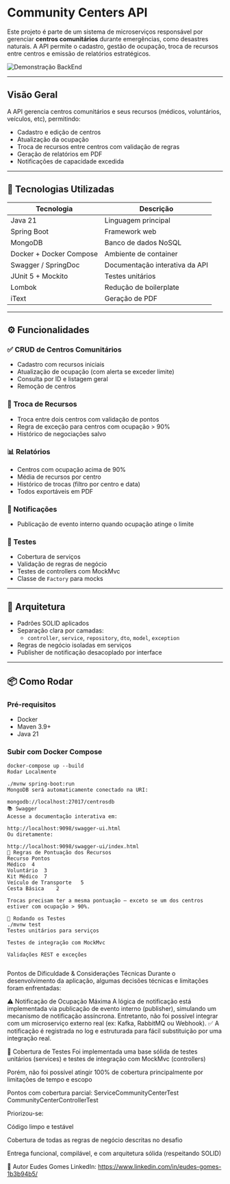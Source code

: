 # Community Centers API

Este projeto é parte de um sistema de microserviços responsável por gerenciar **centros comunitários** durante emergências, como desastres naturais. A API permite o cadastro, gestão de ocupação, troca de recursos entre centros e emissão de relatórios estratégicos.

![Demonstração BackEnd](Animação.gif)

---

##  Visão Geral

A API gerencia centros comunitários e seus recursos (médicos, voluntários, veículos, etc), permitindo:

- Cadastro e edição de centros
- Atualização da ocupação
- Troca de recursos entre centros com validação de regras
- Geração de relatórios em PDF
- Notificações de capacidade excedida

---

## 🚀 Tecnologias Utilizadas

| Tecnologia | Descrição |
|------------|-----------|
| Java 21 | Linguagem principal |
| Spring Boot | Framework web |
| MongoDB | Banco de dados NoSQL |
| Docker + Docker Compose | Ambiente de container |
| Swagger / SpringDoc | Documentação interativa da API |
| JUnit 5 + Mockito | Testes unitários |
| Lombok | Redução de boilerplate |
| iText | Geração de PDF |

---

## ⚙️ Funcionalidades

### ✅ CRUD de Centros Comunitários
- Cadastro com recursos iniciais
- Atualização de ocupação (com alerta se exceder limite)
- Consulta por ID e listagem geral
- Remoção de centros

### 🔁 Troca de Recursos
- Troca entre dois centros com validação de pontos
- Regra de exceção para centros com ocupação > 90%
- Histórico de negociações salvo

### 📊 Relatórios
- Centros com ocupação acima de 90%
- Média de recursos por centro
- Histórico de trocas (filtro por centro e data)
- Todos exportáveis em PDF

### 📢 Notificações
- Publicação de evento interno quando ocupação atinge o limite

### 🧪 Testes
- Cobertura de serviços
- Validação de regras de negócio
- Testes de controllers com MockMvc
- Classe de `Factory` para mocks

---

## 🧱 Arquitetura

- Padrões SOLID aplicados
- Separação clara por camadas:
  - `controller`, `service`, `repository`, `dto`, `model`, `exception`
- Regras de negócio isoladas em serviços
- Publisher de notificação desacoplado por interface

---

## 📦 Como Rodar

### Pré-requisitos

- Docker
- Maven 3.9+
- Java 21

### Subir com Docker Compose



```
docker-compose up --build
Rodar Localmente

./mvnw spring-boot:run
MongoDB será automaticamente conectado na URI:

mongodb://localhost:27017/centrosdb
📚 Swagger
Acesse a documentação interativa em:

http://localhost:9098/swagger-ui.html
Ou diretamente:

http://localhost:9098/swagger-ui/index.html
🔄 Regras de Pontuação dos Recursos
Recurso	Pontos
Médico	4
Voluntário	3
Kit Médico	7
Veículo de Transporte	5
Cesta Básica	2

Trocas precisam ter a mesma pontuação — exceto se um dos centros estiver com ocupação > 90%.

🧪 Rodando os Testes
./mvnw test
Testes unitários para serviços

Testes de integração com MockMvc

Validações REST e exceções


```

Pontos de Dificuldade & Considerações Técnicas
Durante o desenvolvimento da aplicação, algumas decisões técnicas e limitações foram enfrentadas:

⚠️ Notificação de Ocupação Máxima
A lógica de notificação está implementada via publicação de evento interno (publisher), simulando um mecanismo de notificação assíncrona.
Entretanto, não foi possível integrar com um microserviço externo real (ex: Kafka, RabbitMQ ou Webhook).
✅ A notificação é registrada no log e estruturada para fácil substituição por uma integração real.

🔬 Cobertura de Testes
Foi implementada uma base sólida de testes unitários (services) e testes de integração com MockMvc (controllers)

Porém, não foi possível atingir 100% de cobertura principalmente por limitações de tempo e escopo

Pontos com cobertura parcial:
ServiceCommunityCenterTest
CommunityCenterControllerTest

Priorizou-se:

Código limpo e testável

Cobertura de todas as regras de negócio descritas no desafio

Entrega funcional, compilável, e com arquitetura sólida (respeitando SOLID)

👤 Autor
Eudes Gomes
LinkedIn: https://www.linkedin.com/in/eudes-gomes-1b3b94b5/



